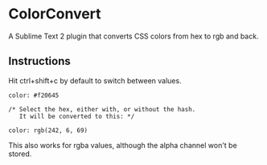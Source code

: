 ColorConvert
============

A Sublime Text 2 plugin that converts CSS colors from hex to rgb and back.

## Instructions
Hit ctrl+shift+c by default to switch between values.

    color: #f20645
    
    /* Select the hex, either with, or without the hash.
       It will be converted to this: */
    
    color: rgb(242, 6, 69)

This also works for rgba values, although the alpha channel won't be stored.